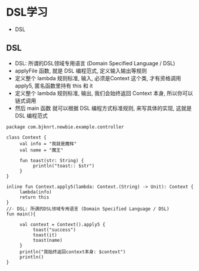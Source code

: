 # DSL学习
- DSL

## DSL
- DSL: 所谓的DSL领域专用语言 (Domain Specified Language / DSL)
- applyFile 函数, 就是 DSL 编程范式, 定义输入输出等规则
- 定义整个 lambda 规则标准, 输入, 必须是Context 这个类, 才有资格调用 apply5, 匿名函数里持有 this 和 it
- 定义整个 lambda 规则标准, 输出, 我们会始终返回 Context 本身, 所以你可以链式调用
- 然后 main 函数 就可以根据 DSL 编程方式标准规则, 来写具体的实现, 这就是 DSL 编程范式
```
package com.bjknrt.newbie.example.controller

class Context {
     val info = "我就是魔辉"
     val name = "魔王"

     fun toast(str: String) {
          println("toast:: $str")
     }
}

inline fun Context.apply5(lambda: Context.(String) -> Unit): Context {
     lambda(info)
     return this
}
//- DSL: 所谓的DSL领域专用语言 (Domain Specified Language / DSL)
fun main(){

     val context = Context().apply5 {
          toast("success")
          toast(it)
          toast(name)
     }
     println("我始终返回context本身: $context")
     println()
}

```